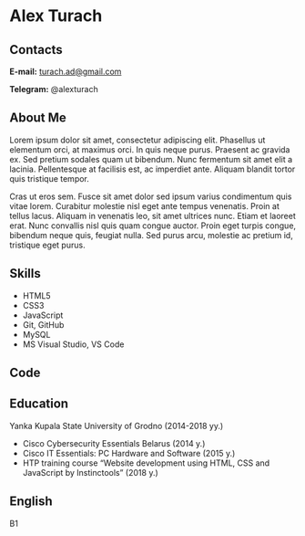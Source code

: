 # Alex Turach

## Contacts
**E-mail:**  turach.ad@gmail.com

**Telegram:** @alexturach

## About Me
Lorem ipsum dolor sit amet, consectetur adipiscing elit. Phasellus ut elementum orci, at maximus orci. In quis neque purus. Praesent ac gravida ex. Sed pretium sodales quam ut bibendum. Nunc fermentum sit amet elit a lacinia. Pellentesque at facilisis est, ac imperdiet ante. Aliquam blandit tortor quis tristique tempor.

Cras ut eros sem. Fusce sit amet dolor sed ipsum varius condimentum quis vitae lorem. Curabitur molestie nisl eget ante tempus venenatis. Proin at tellus lacus. Aliquam in venenatis leo, sit amet ultrices nunc. Etiam et laoreet erat. Nunc convallis nisl quis quam congue auctor. Proin eget turpis congue, bibendum neque quis, feugiat nulla. Sed purus arcu, molestie ac pretium id, tristique eget purus.

## Skills
* HTML5
* CSS3
* JavaScript
* Git, GitHub
* MySQL
* MS Visual Studio, VS Code

## Code

## Education 

Yanka Kupala State University of Grodno (2014-2018 yy.)

* Cisco Cybersecurity Essentials Belarus (2014 y.)
* Cisco IT Essentials: PC Hardware and Software (2015 y.)
* HTP training course “Website development using HTML, CSS and JavaScript by Instinctools” (2018 y.)

## English
B1

